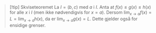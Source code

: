 > [!tip] Skviseteoremet
> La $I = (b,c)$ med $a$ i $I$. Anta at $f(x) \leq g(x) \leq h(x)$ for alle $x$ i $I$ (men ikke nødvendigvis for $x = a$). 
> Dersom $\lim_{x \longrightarrow a } f(x) = L = \lim_{x\longrightarrow a }h(x)$, da er $\lim_{x \longrightarrow a } g(x) = L$.
> Dette gjelder også for ensidige grenser. 

